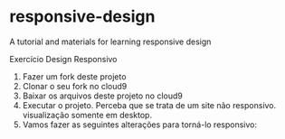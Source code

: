# responsive-design
A tutorial and materials for learning responsive design

Exercício Design Responsivo

1. Fazer um fork deste projeto
2. Clonar o seu fork no cloud9
3. Baixar os arquivos deste projeto no cloud9
4. Executar o projeto. Perceba que se trata de um site não responsivo. visualização somente em desktop.
5. Vamos fazer as seguintes alterações para torná-lo responsivo:
